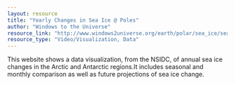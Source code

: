 ```yaml
---
layout: resource
title: "Yearly Changes in Sea Ice @ Poles"
author: "Windows to the Universe"
resource_link: "http://www.windows2universe.org/earth/polar/sea_ice/sea_ice_north_animate.html"
resource_type: "Video/Visualization, Data"
---
```


This website shows a data visualization, from the NSIDC, of annual sea ice changes in the Arctic and Antarctic regions.It includes seasonal and monthly comparison as well as  future projections of sea ice change.
